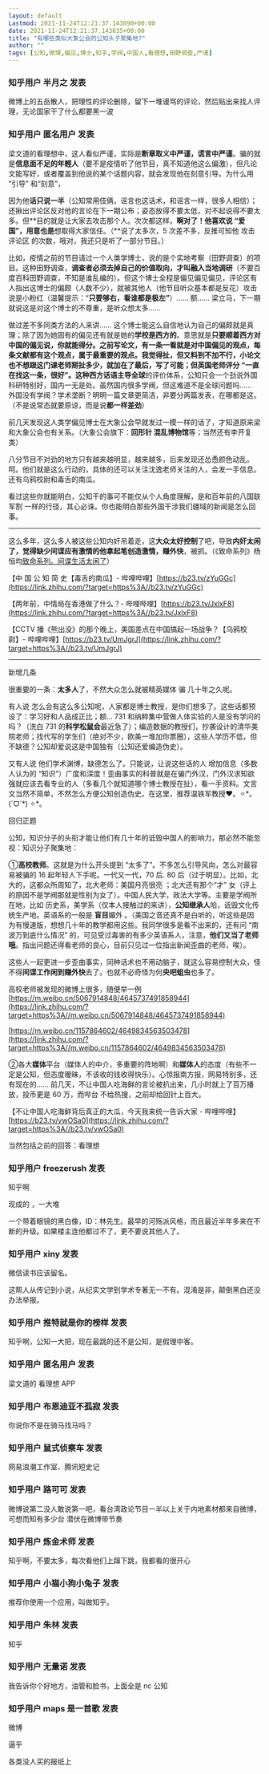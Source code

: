 ```yaml
---
layout: default
Lastmod: 2021-11-24T12:21:37.143890+00:00
date: 2021-11-24T12:21:37.143835+00:00
title: "有哪些类似大象公会的公知头子聚集地?"
author: ""
tags: [公知,微博,偏见,博士,知乎,学阀,中国人,看理想,田野调查,严谨]
---
```



    
### 知乎用户  半月之​ 发表
    
微博上的五岳散人，把理性的评论删除，留下一堆谩骂的评论，然后贴出来找人评理，无论国家干了什么都要黑一波
    
    
    
    
### 知乎用户 匿名用户 发表
    
梁文道的看理想中，这人看似严谨，实际是**断章取义中严谨，谎言中严谨**。骗的就是**信息面不足的年輕人**（要不是疫情听了他节目，真不知道他这么偏激），但凡论文能写好，或者覆盖到他说的某个话题内容，就会发现他在刻意引导。为什么用 “引导” 和“刻意”，

因为他**话只说一半**（公知常用伎俩，谣言也这话术，和谣言一样，很多人相信）；还揪出评论区反对他的言论在下一期公布；姿态放得不要太低，对不起说得不要太多。但**目的就是让大家去攻击那个人。次次都这样。**啊对了！他喜欢说 “爱国”，用意也是**想取得大家信任。（**说了太多次，5 次差不多，反推可知他 攻击评论区 的次数，哦对，我还只是听了一部分节目。）

比如，疫情之前的节目请过一个人类学博士，说的是个实地考察（田野调查）的项目。这种田野调查，**调查者必须去掉自己的价值取向，才叫融入当地调研**（不要百度百科田野调查，不知是谁乱编的）。但这个博士全程是偏见偏见偏见，评论区有人指出这博士的偏颇（人数不少），就被其他人（他节目听众基本都是反花）攻击说是小粉红（温馨提示：“**只要够右，看谁都是极左”**）…… 额…… 梁立马，下一期就说这是对这个博士的不尊重，是听众想太多……

做过差不多同类方法的人来讲…… 这个博士能这么自信地认为自己的偏颇就是真理；除了因为她固有的偏见还有就是她的**学校是西方的**。意思就是**只要顺着西方对中国的偏见说，**你就**能得分。**之前写论文，有一条一看就是对中国偏见的观点，每条文献都有这个观点，属于最重要的观点。我觉得扯，但又料到不加不行，小论文也不想跟这门课老师掰扯多少，就加在了最后，写了可能；但英国老师评分 **“一直在找这一条，很好”**。这种**西方话语主导全球**的评价体系，公知只会一个劲说外国科研特别好，国内一无是处。虽然国内很多学阀，但这难道不是全球问题吗…… 外国没有学阀？学术垄断？明明一篇文章更简洁，非要分两篇发表，在哪都是这。（不是说常态就要原谅，而是说**都一样差劲**）

前几天发现这人类学偏见博士在大象公会早就发过一模一样的话了，才知道原来梁和大象公会也有关系。（大象公会旗下：**回形针 混乱博物馆**等；当然还有李开复类）

八分节目不对劲的地方只有越来越明显，越来越多，后来发现还怂恿颜色动乱。呵。他们就是这么行动的，具体的还可以关注沈逸老师关注的人，会发一手信息。还有乌鸦校尉和毒舌的南瓜。

看过这些你就能明白，公知干的事可不能仅从个人角度理解，是和百年前的八国联军割 一样的行径，其心必诛。你也能明白那些外国干涉我们疆域的新闻是怎么回事。

* * *

这么多年，这么多人被这些公知内奸吊着走，这**大众太好控制**了吧，导致**内奸太闲了，**觉得缺少间谍应有激情的他**拿起笔创造激情，赚外快**，被抓。（《致命系列》杨恒均[致命系列。间谍生活太闲了](https://link.zhihu.com/?target=https%3A//book.douban.com/subject/1888404/%3Fdt_dapp%3D1%25EF%25BC%2589)）

【中 国 公 知 简 史【毒舌的南瓜】- 哔哩哔哩】[https://b23.tv/zYuGGc](https://link.zhihu.com/?target=https%3A//b23.tv/zYuGGc)

【两年前，中情局在香港做了什么？- 哔哩哔哩】[https://b23.tv/JxlxF8](https://link.zhihu.com/?target=https%3A//b23.tv/JxlxF8)

【CCTV 播《熊出没》的那个晚上，美国差点在中国搞起一场战争？【乌鸦校尉】- 哔哩哔哩】[https://b23.tv/UmJgrJ](https://link.zhihu.com/?target=https%3A//b23.tv/UmJgrJ)

* * *

新增几条

很重要的一条：**太多人**了，不然大众怎么就被精英媒体 骗 几十年之久呢。

有人说 怎么会有这么多公知呢，人家都是博士教授，是你们想多了。这些话都预设了：学习好和人品成正比；额… 731 和纳粹集中营做人体实验的人是没有学问的吗？（洗白 731 的**科学松鼠会**最近急了）；编造数据的教授们，抄袭设计的清华美院老师；找代写的学生们（绝对不少，欧美一堆加你票圈），这些人学历不低，但不缺德？公知却爱说这是中国独有（公知还爱编造伪史）。

又有人说 他们学术渊博，缺德怎么了。只能说，让说这些话的人 增加信息（多数人认为的 “知识”）广度和深度！歪曲事实的科普就是在骗门外汉，门外汉求知欲强就应该去看专业的人（多看几个就知道哪个博士教授在扯），看一手资料。文言文当然不简单，不然怎么方便公知创造伪史。在这里，推荐温铁军教授❤。✧\*｡ (ˊᗜˋ\*) ✧\*｡

回归正题

公知，知识分子的头衔才能让他们有几十年的诋毁中国人的影响力，那必然不能忽视：知识分子聚集地：

①**高校教师**。这就是为什么开头提到 “太多了”。不多怎么引导风向，怎么对最容易被骗的 16 起年轻人下手呢。一代又一代，70 后. 80 后（过于明显）。比如，北大的，这都众所周知了，北大老师：美国月亮很亮 ；北大还有那个“才” 女（评上的原因不是学阀那就是性别为女了）。中国人民大学，政法大学等。主要是学阀所在地，比如 历史系，美学系（仅本人接触过的来讲），**公知继承人**哈，诋毁文化传统生产地。英语系的一般是 **盲目**媚外 。（美国之音还真不是白听的，听这些是因为有慢速版，想想几十年的教学都用这些。我同学很多是看不出来的，还有问 “南波万到底什么情况” 的，可见受过毒害的有多少英语系人，注意，**他们又当了老师哦**。指出问题还得看老师的良心，目前只见过一位指出新闻歪曲的老师，唉）。

这些人一起更进一步歪曲事实，同种话术也不用动脑子，就这么容易控制大众，怪不得**间谍工作闲到赚外快**去了。也就不必奇怪为何**央吧蛆虫**也多了。

高校老师被发现的微博上很多，随便举一例 [https://m.weibo.cn/5067914848/4645737491858944](https://link.zhihu.com/?target=https%3A//m.weibo.cn/5067914848/4645737491858944)

[https://m.weibo.cn/1157864602/4649834563503478](https://link.zhihu.com/?target=https%3A//m.weibo.cn/1157864602/4649834563503478)

②各大**媒体**平台（媒体人的中介，多重要的阵地啊）和**媒体人**的态度（有些不一定是公知，但态度暧昧，不该收的钱收得快乐）。心惊报南方报，网易特别多，还有现在的…… 前几天，不让中国人吃海鲜的言论被扒出来，几小时就上了百万播放，投币更是 60 万，而哔台 不给热搜，之前却给回针上百大。

【不让中国人吃海鲜背后真正的大瓜，今天我来统一告诉大家 - 哔哩哔哩】[https://b23.tv/vwOSa0](https://link.zhihu.com/?target=https%3A//b23.tv/vwOSa0)

当然﻿包括之前的回答：看理想
    
    
    
    
### 知乎用户  freezerush 发表
    
知乎啊

现成的 ，一大堆

一个带着眼镜的黑白像，ID：林先生。最早的河殇派风格，而且最近半年多来在不断的升级。如果楼主连他都过不了，更不要说其他人了。
    
    
    
    
### 知乎用户 xiny 发表
    
微信读书应该留名。

这帮人从传记到小说，从纪实文学到学术专著无一不有。混淆是非，颠倒黑白还没办法举报。
    
    
    
    
### 知乎用户 推特就是你的榜样 发表
    
知乎啊，公知一大把，现在最跳的还不是公知，是假理中客。
    
    
    
    
### 知乎用户 匿名用户 发表
    
梁文道的 看理想 APP
    
    
    
    
### 知乎用户  布恩迪亚不孤寂 发表
    
你说你不是在骑马找马吗？
    
    
    
    
### 知乎用户 鼠式侦察车 发表
    
网易浪潮工作室、腾讯短史记
    
    
    
    
### 知乎用户 路可可 发表
    
微博说第二没人敢说第一吧，看台湾政论节目一半以上关于内地素材都来自微博，可想而知有多少台 潜伏在微博带节奏
    
    
    
    
### 知乎用户 炼金术师 发表
    
知乎啊，不要太多，每次看他们上蹿下跳，我都看的很开心
    
    
    
    
### 知乎用户 小猫小狗小兔子 发表
    
推荐你使用一个应用，叫做知乎。
    
    
    
    
### 知乎用户 朱林 发表
    
知乎
    
    
    
    
### 知乎用户 无量诺​ 发表
    
我告诉你个好地方，油管和脸书，上面全是 nc 公知
    
    
    
    
### 知乎用户  maps 是一首歌 发表
    
微博

逼乎

各类没人买的报纸上
    
    
    

